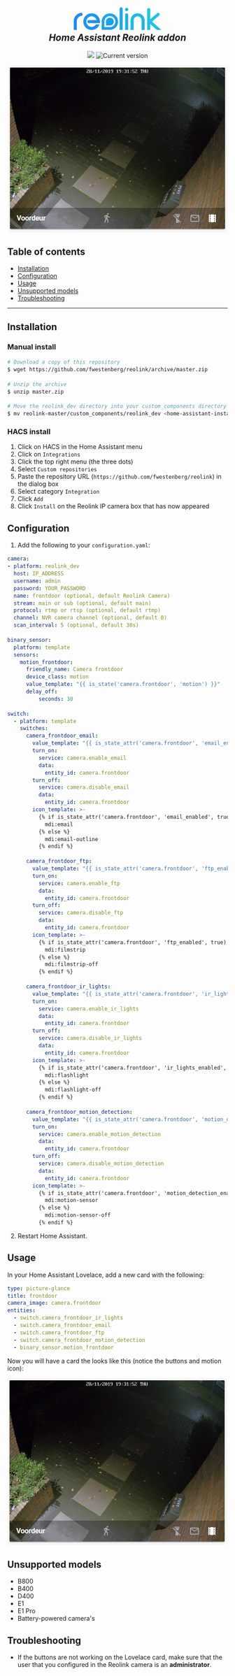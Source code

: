 <h2 align="center">
  <a href="https://reolink.com"><img src="./logo.png" alt="Reolink logotype" width="200"></a>
  <br>
  <i>Home Assistant Reolink addon</i>
  <br>
</h2>

<p align="center">
  <a href="https://github.com/custom-components/hacs"><img src="https://img.shields.io/badge/HACS-Custom-orange.svg"></a>
  <img src="https://img.shields.io/github/v/release/fwestenberg/reolink" alt="Current version">
</p>

<p align="center">
  <img src="./Lovelace%20Card.PNG?raw=true" alt="Example Lovelace card">
</p>

## Table of contents

- [Installation](#-installation)
- [Configuration](#-configuration)
- [Usage](#-usage)
- [Unsupported models](#-unsupported-models)
- [Troubleshooting](#-troubleshooting)

---


## Installation

### Manual install

```bash
# Download a copy of this repository
$ wget https://github.com/fwestenberg/reolink/archive/master.zip

# Unzip the archive
$ unzip master.zip

# Move the reolink_dev directory into your custom_components directory in your Home Assistant install
$ mv reolink-master/custom_components/reolink_dev <home-assistant-install-directory>/config/custom_components/
```


### HACS install

  1. Click on HACS in the Home Assistant menu
  2. Click on `Integrations`
  3. Click the top right menu (the three dots)
  4. Select `Custom repositories`
  5. Paste the repository URL (`https://github.com/fwestenberg/reolink`) in the dialog box
  6. Select category `Integration`
  7. Click `Add`
  8. Click `Install` on the Reolink IP camera box that has now appeared


## Configuration

1. Add the following to your `configuration.yaml`:
```yaml
camera:
- platform: reolink_dev
  host: IP_ADDRESS
  username: admin
  password: YOUR_PASSWORD
  name: frontdoor (optional, default Reolink Camera)
  stream: main or sub (optional, default main)
  protocol: rtmp or rtsp (optional, default rtmp)
  channel: NVR camera channel (optional, default 0)
  scan_interval: 5 (optional, default 30s)

binary_sensor:
  platform: template
  sensors:
    motion_frontdoor:
      friendly_name: Camera frontdoor
      device_class: motion
      value_template: "{{ is_state('camera.frontdoor', 'motion') }}"
      delay_off: 
          seconds: 30

switch:
  - platform: template
    switches:
      camera_frontdoor_email:
        value_template: "{{ is_state_attr('camera.frontdoor', 'email_enabled', true) }}"
        turn_on:
          service: camera.enable_email
          data:
            entity_id: camera.frontdoor
        turn_off:
          service: camera.disable_email
          data:
            entity_id: camera.frontdoor
        icon_template: >-
          {% if is_state_attr('camera.frontdoor', 'email_enabled', true) %}
            mdi:email
          {% else %}
            mdi:email-outline
          {% endif %}
            
      camera_frontdoor_ftp:
        value_template: "{{ is_state_attr('camera.frontdoor', 'ftp_enabled', true) }}"
        turn_on:
          service: camera.enable_ftp
          data:
            entity_id: camera.frontdoor
        turn_off:
          service: camera.disable_ftp
          data:
            entity_id: camera.frontdoor
        icon_template: >-
          {% if is_state_attr('camera.frontdoor', 'ftp_enabled', true) %}
            mdi:filmstrip
          {% else %}
            mdi:filmstrip-off
          {% endif %}
          
      camera_frontdoor_ir_lights:
        value_template: "{{ is_state_attr('camera.frontdoor', 'ir_lights_enabled', true) }}"
        turn_on:
          service: camera.enable_ir_lights
          data:
            entity_id: camera.frontdoor
        turn_off:
          service: camera.disable_ir_lights
          data:
            entity_id: camera.frontdoor
        icon_template: >-
          {% if is_state_attr('camera.frontdoor', 'ir_lights_enabled', true) %}
            mdi:flashlight
          {% else %}
            mdi:flashlight-off
          {% endif %}

      camera_frontdoor_motion_detection:
        value_template: "{{ is_state_attr('camera.frontdoor', 'motion_detection_enabled', true) }}"
        turn_on:
          service: camera.enable_motion_detection
          data:
            entity_id: camera.frontdoor
        turn_off:
          service: camera.disable_motion_detection
          data:
            entity_id: camera.frontdoor
        icon_template: >-
          {% if is_state_attr('camera.frontdoor', 'motion_detection_enabled', true) %}
            mdi:motion-sensor
          {% else %}
            mdi:motion-sensor-off
          {% endif %}
```
2. Restart Home Assistant.


## Usage

In your Home Assistant Lovelace, add a new card with the following:

```yaml
type: picture-glance
title: frontdoor
camera_image: camera.frontdoor
entities:
  - switch.camera_frontdoor_ir_lights
  - switch.camera_frontdoor_email
  - switch.camera_frontdoor_ftp
  - switch.camera_frontdoor_motion_detection
  - binary_sensor.motion_frontdoor
```

Now you will have a card the looks like this (notice the buttons and motion icon):

![Example Lovelace card](/Lovelace%20Card.PNG?raw=true)


## Unsupported models

- B800
- B400
- D400
- E1
- E1 Pro
- Battery-powered camera's


## Troubleshooting

- If the buttons are not working on the Lovelace card, make sure that the user that you configured in the Reolink camera is an **administrator**.
